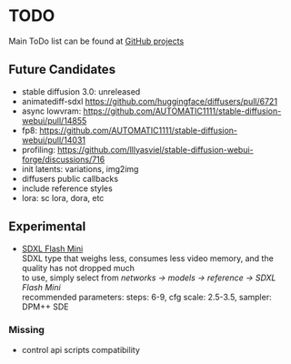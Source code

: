 # TODO

Main ToDo list can be found at [GitHub projects](https://github.com/users/vladmandic/projects)

## Future Candidates

- stable diffusion 3.0: unreleased
- animatediff-sdxl <https://github.com/huggingface/diffusers/pull/6721>
- async lowvram: <https://github.com/AUTOMATIC1111/stable-diffusion-webui/pull/14855>
- fp8: <https://github.com/AUTOMATIC1111/stable-diffusion-webui/pull/14031>
- profiling: <https://github.com/lllyasviel/stable-diffusion-webui-forge/discussions/716>
- init latents: variations, img2img
- diffusers public callbacks  
- include reference styles
- lora: sc lora, dora, etc

## Experimental

- [SDXL Flash Mini](https://huggingface.co/sd-community/sdxl-flash-mini)  
  SDXL type that weighs less, consumes less video memory, and the quality has not dropped much  
  to use, simply select from *networks -> models -> reference -> SDXL Flash Mini*  
  recommended parameters: steps: 6-9, cfg scale: 2.5-3.5, sampler: DPM++ SDE  

### Missing

- control api scripts compatibility
